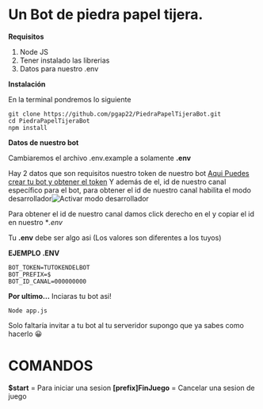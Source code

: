 # Un Bot de piedra papel tijera.

   **Requisitos**
   

 1. Node JS
 2. Tener instalado las librerias
 3. Datos para nuestro .env

 **Instalación**
 
En la terminal pondremos lo siguiente 

    git clone https://github.com/pgap22/PiedraPapelTijeraBot.git
    cd PiedraPapelTijeraBot
    npm install
**Datos de nuestro bot**

 
Cambiaremos el archivo .env.example a solamente **.env**

Hay 2 datos que son requisitos nuestro token de nuestro bot [Aqui Puedes crear tu bot y obtener el token](https://discord.com/developers/applications) Y además de el, id de nuestro canal específico para el bot, para obtener el id de nuestro canal habilita el modo desarrollador![Activar modo desarrollador](https://cdn.discordapp.com/attachments/872674835896098856/874107596913651722/unknown.png)
 
 
Para obtener el id de nuestro canal damos click derecho en el y copiar el id en nuestro **.env*

 

Tu **.env** debe ser algo asi (Los valores son diferentes a los tuyos)

**EJEMPLO .ENV**

    
    BOT_TOKEN=TUTOKENDELBOT
    BOT_PREFIX=$
    BOT_ID_CANAL=000000000

**Por ultimo...**
Inciaras tu bot asi!

    Node app.js

Solo faltaría invitar a tu bot al tu serveridor supongo que ya sabes como hacerlo 😀

# COMANDOS
**$start** = Para iniciar una sesion 
**[prefix]FinJuego** = Cancelar una sesion de juego
